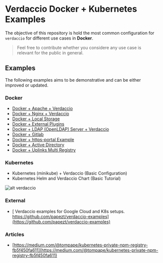 # Verdaccio Docker + Kubernetes Examples

The objective of this repository is hold the most common configuration for `verdaccio` for different use cases in **Docker**.

> Feel free to contribute whether you considere any use case is relevant for the public in general.

## Examples

The following examples aims to be demonstrative and can be either improved or updated.

### Docker

* [Docker + Apache + Verdaccio](apache-verdaccio/README.md)
* [Docker + Nginx + Verdaccio](nginx-verdaccio/README.md)
* [Docker + Local Storage](docker-local-storage-volume/readme.md)
* [Docker + External Plugins](docker-plugin-external/README.md)
* [Docker + LDAP (OpenLDAP) Server + Verdaccio](ldap-verdaccio/readme.md)
* [Docker + Gitlab](gitlab-verdaccio/README.md)
* [Docker + https-portal Example](https-portal-example/README.md)
* [Docker + Active Directory](https://github.com/Mateus-Oli/verdaccio-ad-docker)
* [Docker + Uplinks Multi Registry](multi-registry-uplink/README.md)

### Kubernetes

* Kubernetes (minikube) + Verdaccio (Basic Configuration)
* Kubernetes Helm and Verdaccio Chart (Basic Tutorial)

![alt verdaccio](https://www.verdaccio.org/img/devops_support_grey.png "verdaccio devops")


### External

* [
Verdaccio examples for Google Cloud and K8s setups. https://github.com/papezt/verdaccio-examples](https://github.com/papezt/verdaccio-examples)


### Articles

* [https://medium.com/@tompape/kubernetes-private-npm-registry-fb5f450fa611](https://medium.com/@tompape/kubernetes-private-npm-registry-fb5f450fa611)
